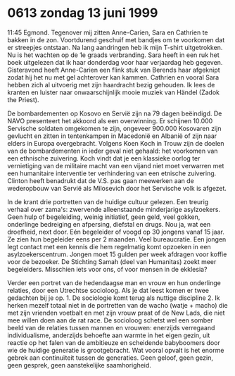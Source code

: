 # 0613 zondag 13 juni 1999
11:45	Egmond. Tegenover mij zitten Anne-Carien, Sara en Cathrien te bakken in de zon. Voortdurend geschuif met bandjes om te voorkomen dat er streepjes ontstaan. Na lang aandringen heb ik mijn T-shirt uitgetrokken. Nu is het wachten op de 1e graads verbranding. Sara heeft in een ruk het boek uitgelezen dat ik haar donderdag voor haar verjaardag heb gegeven. Gisteravond heeft Anne-Carien een flink stuk van Berends haar afgeknipt zodat hij het nu met gel achterover kan kammen. Cathrien en vooral Sara hebben zich al uitvoerig met zijn haardracht bezig gehouden. Ik lees de kranten en luister naar onwaarschijnlijk mooie muziek van Händel (Zadok the Priest).

De bombardementen op Kosovo en Servië zijn na 79 dagen beëindigd. De NAVO presenteert het akkoord als een overwinning. Er schijnen 10.000 Servische soldaten omgekomen te zijn, ongeveer 900.000 Kosovaren zijn gevlucht en zitten in tentenkampen in Macedonië en Albanië of zijn naar elders in Europa overgebracht. Volgens Koen Koch in Trouw zijn de doelen van de bombardementen in ieder geval niet gehaald: het voorkomen van een ethnische zuivering. Koch vindt dat je een klassieke oorlog ter vernietiging van de militaire macht van een vijand niet moet verwarren met een humanitaire interventie ter verhindering van een etnische zuivering. Clinton heeft benadrukt dat de V.S. pas gaan meewerken aan de wederopbouw van Servië als Milosevich door het Servische volk is afgezet. 

In de krant drie portretten van de huidige cultuur gelezen. Een treurig verhaal over zama's: zwervende alleenstaande minderjarige asylzoekers. Geen hulp of begeleiding, weinig initiatief, geen geld, veel gokken, onderlinge bedreiging en afpersing, diefstal en drugs. Nou ja, wat een droefheid, next door. Eén begeleider of voogd op 30 jongens vanaf 15 jaar. Ze zien hun begeleider eens per 2 maanden. Veel bureaucratie. Een jongen legt contact met een kennis die hem regelmatig komt opzoeken in een asylzoekerscentrum. Jongen moet 15 gulden per week afdragen voor koffie voor de bezoeker. De Stichting Samah (deel van Humanitas) zoekt meer begeleiders. Misschien iets voor ons, of voor mensen in de ekklesia?

Verder een portret van de hedendaagse man en vrouw en hun onderlinge relaties, door een Utrechtse socioloog. Als je dat leest komen er twee gedachten bij je op. 1. De sociologie komt terug als nuttige discipline 2. Ik herken mezelf totaal niet in de portretten van de wacho (watje + macho) die met zijn vrienden voetbalt en met zijn vrouw praat of de New Lads, die niet mee willen doen aan de rat race. De socioloog schetst wel een somber beeld van de relaties tussen mannen en vrouwen: enerzijds verregaand individualisme, anderzijds behoefte aan warmte in het eigen gezin, uit reactie op het falen van de ambitieuze en scheidende babyboomers door wie de huidige generatie is grootgebracht. Wat vooral opvalt is het enorme gebrek aan continuïteit tussen de generaties. Geen geloof, geen gezin, geen gesprek, geen aanstekelijke saamhorigheid. 
